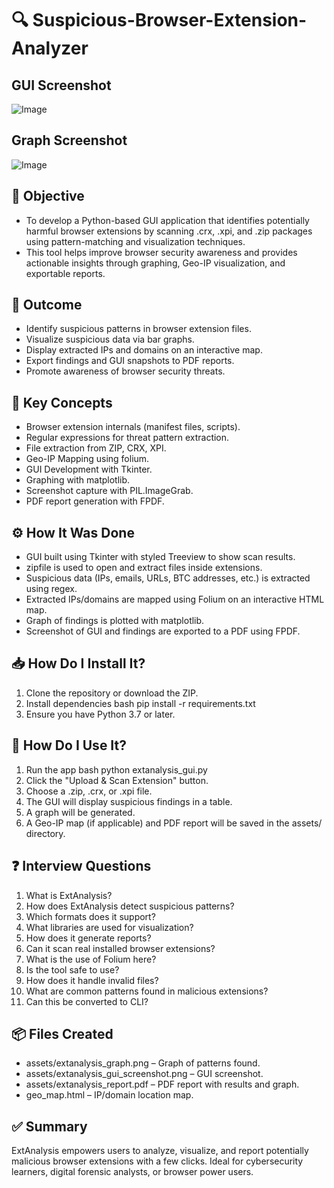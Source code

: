 # 🔍 Suspicious-Browser-Extension-Analyzer
## GUI Screenshot
![Image](https://github.com/user-attachments/assets/fb017ec3-1ea7-48b4-9ff3-9d516620c501)

## Graph Screenshot
![Image](https://github.com/user-attachments/assets/1e3d3851-6b0d-4ceb-87c2-627fdffdd122)

## 🧠 Objective
- To develop a Python-based GUI application that identifies potentially harmful browser extensions by scanning .crx, .xpi, and .zip packages using pattern-matching and visualization techniques.
- This tool helps improve browser security awareness and provides actionable insights through graphing, Geo-IP visualization, and exportable reports.

## 🎯 Outcome
- Identify suspicious patterns in browser extension files.
- Visualize suspicious data via bar graphs.
- Display extracted IPs and domains on an interactive map.
- Export findings and GUI snapshots to PDF reports.
- Promote awareness of browser security threats.

## 🔑 Key Concepts
- Browser extension internals (manifest files, scripts).
- Regular expressions for threat pattern extraction.
- File extraction from ZIP, CRX, XPI.
- Geo-IP Mapping using folium.
- GUI Development with Tkinter.
- Graphing with matplotlib.
- Screenshot capture with PIL.ImageGrab.
- PDF report generation with FPDF.

## ⚙️ How It Was Done
- GUI built using Tkinter with styled Treeview to show scan results.
- zipfile is used to open and extract files inside extensions.
- Suspicious data (IPs, emails, URLs, BTC addresses, etc.) is extracted using regex.
- Extracted IPs/domains are mapped using Folium on an interactive HTML map.
- Graph of findings is plotted with matplotlib.
- Screenshot of GUI and findings are exported to a PDF using FPDF.

## 📥 How Do I Install It?
1. Clone the repository or download the ZIP.
2. Install dependencies
bash
pip install -r requirements.txt
3. Ensure you have Python 3.7 or later.

## 🚀 How Do I Use It?
1. Run the app
bash
python extanalysis_gui.py
2. Click the "Upload & Scan Extension" button.
3. Choose a .zip, .crx, or .xpi file.
4. The GUI will display suspicious findings in a table.
5. A graph will be generated.
6. A Geo-IP map (if applicable) and PDF report will be saved in the assets/ directory.

## ❓ Interview Questions 
1. What is ExtAnalysis?
2. How does ExtAnalysis detect suspicious patterns?
3. Which formats does it support?
4. What libraries are used for visualization?
5. How does it generate reports?
6. Can it scan real installed browser extensions?
7. What is the use of Folium here?
8. Is the tool safe to use?
9. How does it handle invalid files?
10. What are common patterns found in malicious extensions?
11. Can this be converted to CLI?

## 📦 Files Created
- assets/extanalysis_graph.png – Graph of patterns found.
- assets/extanalysis_gui_screenshot.png – GUI screenshot.
- assets/extanalysis_report.pdf – PDF report with results and graph.
- geo_map.html – IP/domain location map.

## ✅ Summary
ExtAnalysis empowers users to analyze, visualize, and report potentially malicious browser extensions with a few clicks. Ideal for cybersecurity learners, digital forensic analysts, or browser power users.


